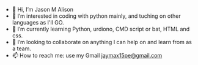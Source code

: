 - 👋 Hi, I’m Jason M Alison
- 👀 I’m interested in coding with python mainly, and tuching on other languages as I'll GO.
- 🌱 I’m currently learning Python, urdiono, CMD script or bat, HTML and css.
- 💞️ I’m looking to collaborate on anything I can help on and learn from as a team.
- 📫 How to reach me: use my Gmail jaymax15pe@gmail.com

<!---
Jaymax15/Jaymax15 is a ✨ special ✨ repository because its `README.md` (this file) appears on your GitHub profile.
You can click the Preview link to take a look at your changes.
--->
